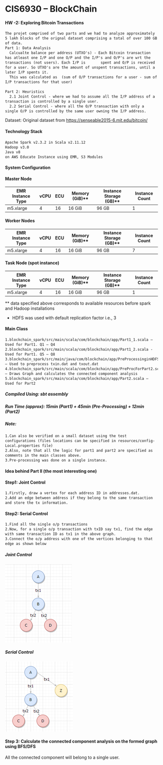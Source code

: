 # CIS6930 – BlockChain
#### HW -2: Exploring Bitcoin Transactions
```
The projet comprised of two parts and we had to analyze approximately 5 lakh blocks of the orignal dataset comprising a total of over 100 GB of data.
Part 1: Data Analysis 
  Calcualte balance per address (UTXO's) - Each Bitcoin transaction has atleast one I/P and one O/P and the I/P's and O/P's are wrt the transactions (not users). Each I/P is       spent and O/P is received for a user. So UTXO's are the amount of unspent transactions, until a later I/P spents it.
  This was calculated as  (sum of O/P transactions for a user - sum of I/P transactions for that user)
  
Part 2: Heuristics
  2.1 Joint Control - where we had to assume all the I/P address of a transaction is controlled by a single user.
  2.2 Serial Control - where all the O/P transaction with only a single O/P is controlled by the same user owning the I/P address.
```

Dataset: Original dataset from https://senseable2015-6.mit.edu/bitcoin/ 

#### Technology Stack
```
Apache Spark v2.3.2 in Scala v2.11.12
Hadoop v3.0
Java v8
on AWS Educate Instance using EMR, S3 Modules
```

#### System Configuration

#### Master Node
EMR Instance Type	| vCPU	| ECU | 	Memory (GiB)** |	Instance Storage (GB)** |	Instance Count
--- | --- | --- | --- |--- |--- 
m5.xlarge	| 4	| 16 |	16 GiB |	96 GB |	1

#### Worker Nodes
EMR Instance Type	| vCPU	| ECU | 	Memory (GiB)** |	Instance Storage (GB)** |	Instance Count
--- | --- | --- | --- |--- |--- 
m5.xlarge |	4	| 16	| 16 GiB	| 96 GB |	7

#### Task Node (spot instance)
EMR Instance Type	| vCPU	| ECU | 	Memory (GiB)** |	Instance Storage (GB)** |	Instance Count
--- | --- | --- | --- |--- |--- 
m5.xlarge	| 4	| 16 |	16 GiB |	96 GB |	1

** data specified above corresponds to available resources before spark and Hadoop installations
* HDFS was used with default replication factor i.e., 3

#### Main Class
```
1.blockchain_spark/src/main/scala/com/blockchain/app/Part1_1.scala – Used for Part1. Q1 – Q4
2.blockchain_spark/src/main/scala/com/blockchain/app/Part1_2.scala - Used for Part1. Q5 – Q8
3.blockchain_spark/src/main/java/com/blockchain/app/PreProcessinginHDFS.java – Used to preprocess txin.dat and txout.dat
4.blockchain_spark/src/main/scala/com/blockchain/app/PreProcForPart2.scala – Draws Graph and calculates the connected component analysis
5.blockchain_spark/src/main/scala/com/blockchain/app/Part2.scala – Used for Part2
```

##### Compiled Using: sbt assembly
##### Run Time (approx): 15min (Part1) + 45min (Pre-Processing) + 12min (Part2) 
##### Note: 
```
1.Can also be verified on a small dataset using the test configurations (files locations can be specified in resources/config-Local.properties file)
2.Also, note that all the logic for part1 and part2 are specified as comments in the main classes above.
3.Pre-processing was done on a single instance.
```

#### Idea behind Part II (the most interesting one)

#### Step1: Joint Control			 
```
1.Firstly, draw a vertex for each address ID in addresses.dat. 
2.Add an edge between address if they belong to the same transaction and store the tx information.		 
```

#### Step2: Serial Control
```
1.Find all the single o/p transactions
2.Now, for a single o/p transaction with txID say tx1, find the edge with same transaction ID as tx1 in the above graph.
3.Connect the o/p address with one of the vertices belonging to that edge as shown below
```
##### Joint Control 
![Joint Control](/jc.png)
##### Serial Control 
![Serial Control](/sc.png)

#### Step 3: Calculate the connected component analysis on the formed graph using BFS/DFS
All the connected component will belong to a single user.


